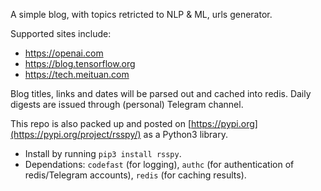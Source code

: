 A simple blog, with topics retricted to NLP & ML, urls generator. 

Supported sites include:
- https://openai.com
- https://blog.tensorflow.org
- https://tech.meituan.com

Blog titles, links and dates will be parsed out and cached into redis. Daily digests are issued through (personal) Telegram channel.

This repo is also packed up and posted on [https://pypi.org](https://pypi.org/project/rsspy/) as a Python3 library. 
- Install by running `pip3 install rsspy`. 
- Dependations: `codefast` (for logging), `authc` (for authentication of redis/Telegram accounts), `redis` (for caching results).


